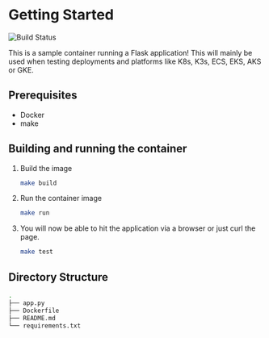 <!-- GETTING STARTED -->
# Getting Started
![Build Status](https://github.com/logan-bobo/flask_app_container/actions/workflows/docker-image.yml/badge.svg)

This is a sample container running a Flask application! This will mainly be used when testing deployments and platforms like K8s, K3s, ECS, EKS, AKS or GKE.

## Prerequisites

* Docker
* make

## Building and running the container

1. Build the image

   ```sh
   make build
   ```

2. Run the container image

   ```sh
   make run
   ```

3. You will now be able to hit the application via a browser or just curl the page.

   ```sh
   make test
   ```
  
## Directory Structure

   ```sh
   .
   ├── app.py
   ├── Dockerfile
   ├── README.md
   └── requirements.txt
   ```
